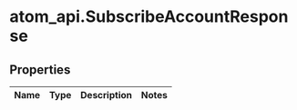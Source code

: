 # atom_api.SubscribeAccountResponse

## Properties
Name | Type | Description | Notes
------------ | ------------- | ------------- | -------------


